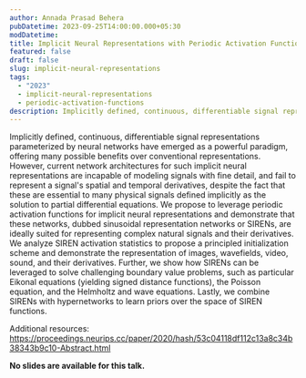 ```yaml
---
author: Annada Prasad Behera
pubDatetime: 2023-09-25T14:00:00.000+05:30
modDatetime:
title: Implicit Neural Representations with Periodic Activation Functions
featured: false
draft: false
slug: implicit-neural-representations
tags:
  - "2023"
  - implicit-neural-representations
  - periodic-activation-functions
description: Implicitly defined, continuous, differentiable signal representations parameterized by neural networks offer many benefits over conventional representations. We propose leveraging periodic activation functions for implicit neural representations, dubbed sinusoidal representation networks (SIRENs). SIRENs are ideally suited for representing complex natural signals and their derivatives, and can solve challenging boundary value problems.
---
```


Implicitly defined, continuous, differentiable signal representations parameterized by neural networks have emerged as a powerful paradigm, offering many possible benefits over conventional representations. However, current network architectures for such implicit neural representations are incapable of modeling signals with fine detail, and fail to represent a signal's spatial and temporal derivatives, despite the fact that these are essential to many physical signals defined implicitly as the solution to partial differential equations. We propose to leverage periodic activation functions for implicit neural representations and demonstrate that these networks, dubbed sinusoidal representation networks or SIRENs, are ideally suited for representing complex natural signals and their derivatives. We analyze SIREN activation statistics to propose a principled initialization scheme and demonstrate the representation of images, wavefields, video, sound, and their derivatives. Further, we show how SIRENs can be leveraged to solve challenging boundary value problems, such as particular Eikonal equations (yielding signed distance functions), the Poisson equation, and the Helmholtz and wave equations. Lastly, we combine SIRENs with hypernetworks to learn priors over the space of SIREN functions.

Additional resources:
https://proceedings.neurips.cc/paper/2020/hash/53c04118df112c13a8c34b38343b9c10-Abstract.html

**No slides are available for this talk.**
